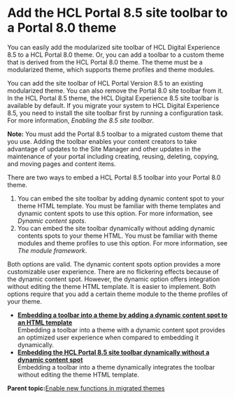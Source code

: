 # Add the HCL Portal 8.5 site toolbar to a Portal 8.0 theme 

You can easily add the modularized site toolbar of HCL Digital Experience 8.5 to a HCL Portal 8.0 theme. Or, you can add a toolbar to a custom theme that is derived from the HCL Portal 8.0 theme. The theme must be a modularized theme, which supports theme profiles and theme modules.

You can add the site toolbar of HCL Portal Version 8.5 to an existing modularized theme. You can also remove the Portal 8.0 site toolbar from it. In the HCL Portal 8.5 theme, the HCL Digital Experience 8.5 site toolbar is available by default. If you migrate your system to HCL Digital Experience 8.5, you need to install the site toolbar first by running a configuration task. For more information, *Enabling the 8.5 site toolbar*.

**Note:** You must add the Portal 8.5 toolbar to a migrated custom theme that you use. Adding the toolbar enables your content creators to take advantage of updates to the Site Manager and other updates in the maintenance of your portal including creating, reusing, deleting, copying, and moving pages and content items.

There are two ways to embed a HCL Portal 8.5 toolbar into your Portal 8.0 theme.

1.  You can embed the site toolbar by adding dynamic content spot to your theme HTML template. You must be familiar with theme templates and dynamic content spots to use this option. For more information, see *Dynamic content spots*.
2.  You can embed the site toolbar dynamically without adding dynamic contents spots to your theme HTML. You must be familiar with theme modules and theme profiles to use this option. For more information, see *The module framework*.

Both options are valid. The dynamic content spots option provides a more customizable user experience. There are no flickering effects because of the dynamic content spot. However, the dynamic option offers integration without editing the theme HTML template. It is easier to implement. Both options require that you add a certain theme module to the theme profiles of your theme.

-   **[Embedding a toolbar into a theme by adding a dynamic content spot to an HTML template ](../dev-theme/themeopt_cust_toolbar_dyn_spot_template.md)**  
Embedding a toolbar into a theme with a dynamic content spot provides an optimized user experience when compared to embedding it dynamically.
-   **[Embedding the HCL Portal 8.5 site toolbar dynamically without a dynamic content spot ](../dev-theme/themeopt_cust_toolbar_dynamic_embedding.md)**  
Embedding a toolbar into a theme dynamically integrates the toolbar without editing the theme HTML template.

**Parent topic:**[Enable new functions in migrated themes ](../dev-theme/themeopt_migrate_deploy80.md)

